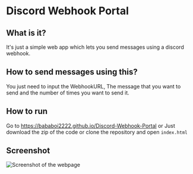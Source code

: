 # Discord Webhook Portal

## What is it?
It's just a simple web app which lets you send messages using a discord webhook.

## How to send messages using this?
You just need to input the WebhookURL, The message that you want to send and the number of times you want to send it.

## How to run
Go to https://bababoi2222.github.io/Discord-Webhook-Portal
or 
Just download the zip of the code or clone the repository and open `index.html`

## Screenshot
![Screenshot of the webpage](https://media.discordapp.net/attachments/932507038410473563/1077287328155979826/image.png?width=1390&height=701)
